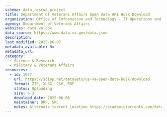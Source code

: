 ```yaml
---
schema: data_rescue_project 
title: Department of Veterans Affairs Open Data API Bulk Download
organization: Office of Information and Technology - IT Operations and Services (ITOPS)
agency: Department of Veterans Affairs
websites: data.va.gov
data_source: https://www.data.va.gov/data.json
description: 
last_modified: 2025-06-07
metadata_available: No
metadata_url: 
category:
  - Science & Research 
  - Military & Veterans Affairs 
resources:
  - id: 1077
    url: https://sciop.net/datasets/us-va-open-data-bulk-download
    format: ZIP, XLSX, CSV, PDF
    status: Uploading
    size: 6.3
    download_date: 2025-06-06
    maintainer: DRP, SRC
    notes: Alternate torrent location https://academictorrents.com/details/8857f112c317757ddd93e8f1849412b7ee1c9273
---
```

